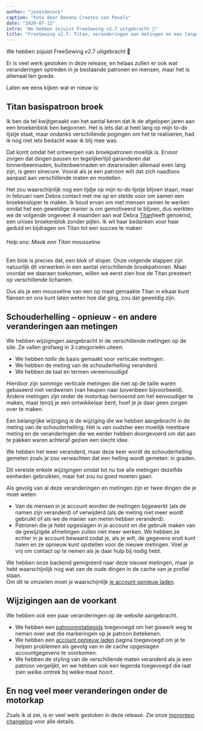 ```yaml
---
author: "joostdecock"
caption: "Foto door Deeana Creates van Pexels"
date: "2020-07-12"
intro: "We hebben zojuist FreeSewing v2.7 uitgebracht 🎉"
title: "FreeSewing v2.7: Titan, veranderingen aan metingen en een lange lijst verbeteringen"
---
```



We hebben zojuist FreeSewing v2.7 uitgebracht 🎉

Er is veel werk gestoken in deze release, en helaas zullen er ook wat veranderingen optreden in je bestaande patronen en mensen, maar het is allemaal ten goede.

Laten we eens kijken wat er nieuw is:

## Titan basispatroon broek

Ik ben de tel kwijtgeraakt van het aantal keren dat ik de afgelopen jaren aan een broekenblok ben begonnen. Het is iets dat al heel lang op mijn to-do lijstje staat, maar ondanks verschillende pogingen om het te realiseren, had ik nog niet iets bedacht waar ik blij mee was.

Dat komt omdat het ontwerpen van broekpatronen moeilijk is. Ervoor zorgen dat dingen passen en tegelijkertijd garanderen dat binnenbeennaden, buitenbeennaden en dwarsnaden allemaal even lang zijn, is geen sinecure. Vooral als je een patroon wilt dat zich naadloos aanpast aan verschillende maten en modellen.

Het zou waarschijnlijk nog een tijdje op mijn to-do lijstje blijven staan, maar in februari nam Debra contact met me op en stelde voor om samen een broekensloper te maken. Ik houd ervan om met mensen samen te werken omdat het een geweldige manier is om gemotiveerd te blijven, dus werkten we de volgende ongeveer 4 maanden aan wat Debra [Titan](/designs/titan/)heeft genoemd, een unisex broekenblok zonder pijlen. Ik wil haar bedanken voor haar geduld en bijdragen om Titan tot een succes te maken

<Note>

###### Help ons: Maak een Titan mousseline 

Een blok is precies dat, een blok of sloper. Onze volgende stappen zijn natuurlijk dit verwerken in een aantal verschillende broekpatronen. Maar voordat we daaraan toekomen, willen we eerst zien hoe de Titan presteert op verschillende lichamen.

Dus als je een mousseline van een op maat gemaakte Titan in elkaar kunt flansen en ons kunt laten weten hoe dat ging, zou dat geweldig zijn.

</Note>

## Schouderhelling - opnieuw - en andere veranderingen aan metingen

We hebben wijzigingen aangebracht in de verschillende metingen op de site. Ze vallen grofweg in 3 categorieën uiteen:

 - We hebben *taille* de basis gemaakt voor verticale metingen.
 - We hebben de meting van de schouderhelling veranderd
 - We hebben de taal en termen vereenvoudigd

Hierdoor zijn sommige verticale metingen die niet op de taille waren gebaseerd niet verdwenen (van heupen naar bovenbeen bijvoorbeeld). Andere metingen zijn onder de motorkap hernoemd om het eenvoudiger te maken, maar tenzij je een ontwikkelaar bent, hoef je je daar geen zorgen over te maken.

Een belangrijke wijziging is de wijziging die we hebben aangebracht in de meting van de schouderhelling. Het is van oudsher een moeilijk meetbare meting en de veranderingen die we eerder hebben doorgevoerd om dat aan te pakken waren achteraf gezien een slecht idee.

We hebben het weer veranderd, maar deze keer wordt de schouderhelling gemeten zoals je zou verwachten dat een helling wordt gemeten: in graden.

Dit vereiste enkele wijzigingen omdat tot nu toe alle metingen dezelfde eenheden gebruikten, maar het zou nu goed moeten gaan.

Als gevolg van al deze veranderingen en metingen zijn er twee dingen die je moet weten:

 - Van de mensen in je account worden de metingen bijgewerkt (als de namen zijn veranderd) of verwijderd (als de meting niet meer wordt gebruikt of als we de manier van meten hebben veranderd).
 - Patronen die je hebt opgeslagen in je account en die gebruik maken van de gewijzigde afmetingen zullen niet meer werken. We hebben ze echter in je account bewaard zodat je, als je wilt, de gegevens eruit kunt halen en ze opnieuw kunt opstellen voor de nieuwe metingen. Voel je vrij om contact op te nemen als je daar hulp bij nodig hebt.

<Tip>

We hebben onze backend gemigreerd naar deze nieuwe metingen, maar je hebt waarschijnlijk nog wat van de oude dingen in de cache van je profiel staan.  
Om dit te omzeilen moet je waarschijnlijk [je account opnieuw laden](/account/reload/).

</Tip>

## Wijzigingen aan de voorkant

We hebben ook een paar veranderingen op de website aangebracht.

 - We hebben een [patroonnotatiegids](/docs/about/notation/) toegevoegd om het giswerk weg te nemen over wat die markeringen op je patroon betekenen.
 - We hebben een [account opnieuw laden](/account/actions/reload/) pagina toegevoegd om je te helpen problemen als gevolg van in de cache opgeslagen accountgegevens te voorkomen.
 - We hebben de styling van de verschillende maten veranderd als je een patroon vergelijkt, en we hebben ook een legenda toegevoegd die laat zien welke omtrek bij welke maat hoort.


## En nog veel meer veranderingen onder de motorkap

Zoals ik al zei, is er veel werk gestoken in deze release. Zie onze [monorepo changelog](https://github.com/freesewing/freesewing/blob/develop/CHANGELOG.md) voor alle details.

